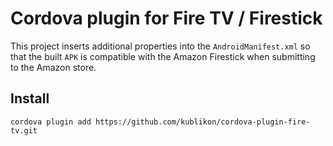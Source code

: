 # Cordova plugin for Fire TV / Firestick

This project inserts additional properties into the `AndroidManifest.xml` so that the
built `APK` is compatible with the Amazon Firestick when submitting to the Amazon store.

## Install

`cordova plugin add https://github.com/kublikon/cordova-plugin-fire-tv.git`

